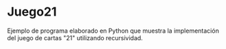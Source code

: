 # Juego21
Ejemplo de programa elaborado en Python que muestra la implementación del juego de cartas "21" utilizando recursividad.
